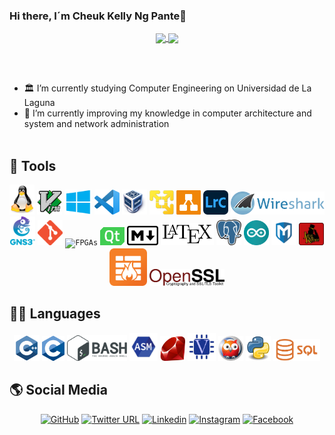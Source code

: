 ### Hi there, I´m Cheuk Kelly Ng Pante👋

<p align="center">
  <a href="https://github.com/anuraghazra/github-readme-stats">
    <img align="center" src="https://github-readme-stats.vercel.app/api/top-langs/?username=feichay10&langs_count=20&layout=compact&theme=github_dark" />
  </a>
  <a href="https://github.com/anuraghazra/github-readme-stats">
    <img align="center" src="https://github-readme-stats.vercel.app/api?username=feichay10&include_all_commits=true&show_icons=true&count_private=true&theme=github_dark&hide_border=true" />
  </a>
  
  </br></br>
  - 🏛️ I’m currently studying Computer Engineering on Universidad de La Laguna 
  - 🌱 I’m currently improving my knowledge in computer architecture and system and network administration
  </br></br>
</p>

## 🔨 Tools
<p align="center">
  <code><img alt="Linux"            width="40" src="https://github.com/feichay10/feichay10/blob/main/img/linux.png"/></code>
  <code><img alt="Vim"              width="40" src="https://github.com/feichay10/feichay10/blob/main/img/vim.png"/></code>
  <code><img alt="Windows"          width="44" src="https://github.com/feichay10/feichay10/blob/main/img/windows.png"/></code>
  <code><img alt="VSC"              width="40" src="https://github.com/feichay10/feichay10/blob/main/img/vsc.png"/></code>
  <code><img alt="VirtualBox"       width="40" src="https://github.com/feichay10/feichay10/blob/main/img/virtualbox.png"/></code>
  <code><img alt="VMWare"           width="39" src="https://github.com/feichay10/feichay10/blob/main/img/VMware.png"/></code>
  <code><img alt="Drawio"           width="39" src="https://github.com/feichay10/feichay10/blob/main/img/drawio.png"/></code>
  <code><img alt="Lightroom"        width="40" src="https://github.com/feichay10/feichay10/blob/main/img/lightroom.png"/></code>
  <code><img alt="Wireshark"        width="150" src="https://github.com/feichay10/feichay10/blob/main/img/wireshark.png"/></code>                                                                                                  
  <code><img alt="gns3"             width="40" src="https://github.com/feichay10/feichay10/blob/main/img/gns3.png"/></code>
  <code><img alt="Git"              width="40" src="https://github.com/feichay10/feichay10/blob/main/img/git.png"/></code>
  <code><img alt="FPGAs"            width="40" src="https://github.com/feichay10/feichay10/blob/main/img/fpga.png"/></code>
  <code><img alt="QT"               width="39" src="https://github.com/feichay10/feichay10/blob/main/img/qt.png"/></code>
  <code><img alt="Markdown"         width="50" src="https://github.com/feichay10/feichay10/blob/main/img/markdown.png"/></code>
  <code><img alt="Latex"            width="85" src="https://github.com/feichay10/feichay10/blob/main/img/LaTeX.png"/></code>
  <code><img alt="PostgreSQL"       width="40" src="https://github.com/feichay10/feichay10/blob/main/img/postgresql.png"/></code>
  <code><img alt="Arduino"          width="40" src="https://github.com/feichay10/feichay10/blob/main/img/arduino.png"/></code>
  <code><img alt="Metasploit"       width="40" src="https://github.com/feichay10/feichay10/blob/main/img/metasploit.png"/></code>
  <code><img alt="John the Ripper"  width="40" src="https://github.com/feichay10/feichay10/blob/main/img/jtr.webp"/></code>
  <code><img alt="IPTables"         width="60" src="https://github.com/feichay10/feichay10/blob/main/img/IPtables.png"/></code>
  <code><img alt="openssl"          width="120" src="https://github.com/feichay10/feichay10/blob/main/img/openssl.png"/></code>
</p>

## 👨‍💻 Languages 
<p align="center">
  <code><img alt="C++"              width="41" src="https://github.com/feichay10/feichay10/blob/main/img/cpp.png"/></code>
  <code><img alt="C"                width="36" src="https://github.com/feichay10/feichay10/blob/main/img/c.png"/></code>
  <code><img alt="Bash "            width="96" src="https://github.com/feichay10/feichay10/blob/main/img/bash.png"/></code>
  <code><img alt="Assembly"         width="45" src="https://github.com/feichay10/feichay10/blob/main/img/asm.png"/></code>
  <code><img alt="Ruby"             width="40" src="https://github.com/feichay10/feichay10/blob/main/img/ruby.png"/></code>
  <code><img alt="Verilog"          width="45" src="https://github.com/feichay10/feichay10/blob/main/img/verilog.png"/></code>
  <code><img alt="Prolog"           width="40" src="https://github.com/feichay10/feichay10/blob/main/img/prolog.png"/></code>
  <code><img alt="Python"           width="40" src="https://github.com/feichay10/feichay10/blob/main/img/python.png"/></code>
  <code><img alt="SQL"              width="75" src="https://github.com/feichay10/feichay10/blob/main/img/sql.webp"/></code
</p>

## 🌎 Social Media
<p align="center">
  <a href="https://github.com/feichay10"><img src="https://img.shields.io/badge/GitHub-%23171515.svg?style=flat&logo=Github&logoColor=white" alt="GitHub"></a>
  <a href="https://twitter.com/chakii10_"><img src="https://img.shields.io/badge/Twitter-%23FFFFFF.svg?style=flat&logo=Twitter&logoColor=1DA1F2" alt="Twitter URL"></a>
  <a href="https://www.linkedin.com/in/cheuk-kelly-ng-pante-293967158/"><img src="https://img.shields.io/badge/LinkedIn-blue?style=flat&logo=Linkedin&logoColor=white" alt="Linkedin"></a>
  <a href="https://www.instagram.com/chakii10_/?hl=es"><img src="https://img.shields.io/badge/Instagram-%23E4405F.svg?style=flat&logo=Instagram&logoColor=white" alt="Instagram"></a>
  <a href="https://www.facebook.com/cheuk.kelly"><img src="https://img.shields.io/badge/Facebook-blue?style=flat&logo=Facebook&logoColor=white" alt="Facebook"></a>
</p>
